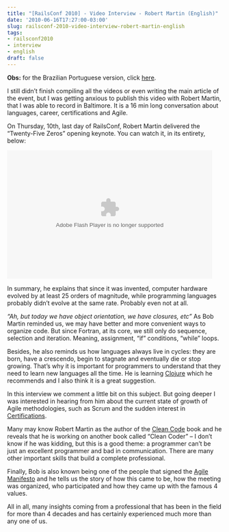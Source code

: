 ```yaml
---
title: "[RailsConf 2010] - Video Interview - Robert Martin (English)"
date: '2010-06-16T17:27:00-03:00'
slug: railsconf-2010-video-interview-robert-martin-english
tags:
- railsconf2010
- interview
- english
draft: false
---
```


 **Obs:** for the Brazilian Portuguese version, click [here](/2010/06/16/railsconf-2010-video-entrevista-robert-martin).

I still didn’t finish compiling all the videos or even writing the main article of the event, but I was getting anxious to publish this video with Robert Martin, that I was able to record in Baltimore. It is a 16 min long conversation about languages, career, certifications and Agile.

<script type="text/javascript">
    jwplayer('playervWEyqmXbvxCC').setup({
        file: 'https://s3.amazonaws.com/videos-akitaonrails/Akitaonrails-RailsConf2010RobertMartin974.flv',
        title: 'Interview Bob Martin (RailsConf 2010)',
        width: '100%',
        aspectratio: '4:3',
        fallback: 'false'
    });
</script>

On Thursday, 10th, last day of RailsConf, Robert Martin delivered the “Twenty-Five Zeros” opening keynote. You can watch it, in its entirety, below:

<embed src="http://blip.tv/play/AYHl5AoC" type="application/x-shockwave-flash" width="480" height="300" allowscriptaccess="always" allowfullscreen="true"></embed>

In summary, he explains that since it was invented, computer hardware evolved by at least 25 orders of magnitude, while programming languages probably didn’t evolve at the same rate. Probably even not at all.

_“Ah, but today we have object orientation, we have closures, etc”_ As Bob Martin reminded us, we may have better and more convenient ways to organize code. But since Fortran, at its core, we still only do sequence, selection and iteration. Meaning, assignment, “if” conditions, “while” loops.

Besides, he also reminds us how languages always live in cycles: they are born, have a crescendo, begin to stagnate and eventually die or stop growing. That’s why it is important for programmers to understand that they need to learn new languages all the time. He is learning [Clojure](http://clojure.org/) which he recommends and I also think it is a great suggestion.

In this interview we comment a little bit on this subject. But going deeper I was interested in hearing from him about the current state of growth of Agile methodologies, such as Scrum and the sudden interest in [Certifications](http://blog.objectmentor.com/articles/2010/04/27/certification-dont-waste-your-time).

Many may know Robert Martin as the author of the [Clean Code](http://www.amazon.com/Clean-Code-Handbook-Software-Craftsmanship/dp/0132350882) book and he reveals that he is working on another book called “Clean Coder” – I don’t know if he was kidding, but this is a good theme: a programmer can’t be just an excellent programmer and bad in communication. There are many other important skills that build a complete professional.

Finally, Bob is also known being one of the people that signed the [Agile Manifesto](http://agilemanifesto.org/) and he tells us the story of how this came to be, how the meeting was organized, who participated and how they came up with the famous 4 values.

All in all, many insights coming from a professional that has been in the field for more than 4 decades and has certainly experienced much more than any one of us.

